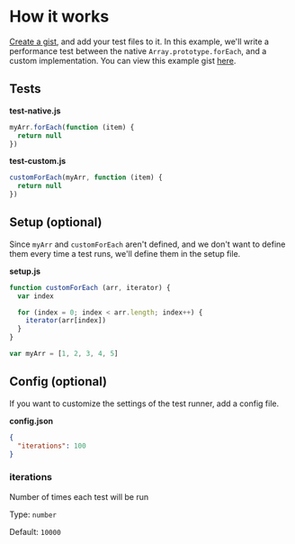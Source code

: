 # How it works

[Create a gist][github-gist], and add your test files to it. In this example, we'll write a performance test between the native `Array.prototype.forEach`, and a custom implementation. You can view this example gist [here][example-gist].

## Tests

**test-native.js**

```javascript
myArr.forEach(function (item) {
  return null
})
```

**test-custom.js**

```javascript
customForEach(myArr, function (item) {
  return null
})
```

## Setup (optional)

Since `myArr` and `customForEach` aren't defined, and we don't want to define them every time a test runs, we'll define them in the setup file.

**setup.js**

```javascript
function customForEach (arr, iterator) {
  var index

  for (index = 0; index < arr.length; index++) {
    iterator(arr[index])
  }
}

var myArr = [1, 2, 3, 4, 5]
```

## Config (optional)

If you want to customize the settings of the test runner, add a config file.

**config.json**

```json
{
  "iterations": 100
}
```

### iterations

Number of times each test will be run

Type: `number`

Default: `10000`

[example-gist]: https://gist.github.com/chrisdothtml/8877d7dd834f4923f2b689d034046d55
[github-gist]: https://gist.github.com
